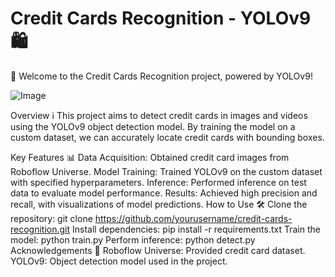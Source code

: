 # Credit Cards Recognition - YOLOv9 🛍️
🚀 Welcome to the Credit Cards Recognition project, powered by YOLOv9!

![Image](https://www.fortunebuilders.com/wp-content/uploads/2021/08/Depositphotos_33718137_s-2019-min.jpg)

Overview ℹ️
This project aims to detect credit cards in images and videos using the YOLOv9 object detection model. By training the model on a custom dataset, we can accurately locate credit cards with bounding boxes.

Key Features 📊
Data Acquisition: Obtained credit card images from Roboflow Universe.
Model Training: Trained YOLOv9 on the custom dataset with specified hyperparameters.
Inference: Performed inference on test data to evaluate model performance.
Results: Achieved high precision and recall, with visualizations of model predictions.
How to Use 🛠️
Clone the repository: git clone https://github.com/yourusername/credit-cards-recognition.git
Install dependencies: pip install -r requirements.txt
Train the model: python train.py
Perform inference: python detect.py
Acknowledgements 🙏
Roboflow Universe: Provided credit card dataset.
YOLOv9: Object detection model used in the project.

